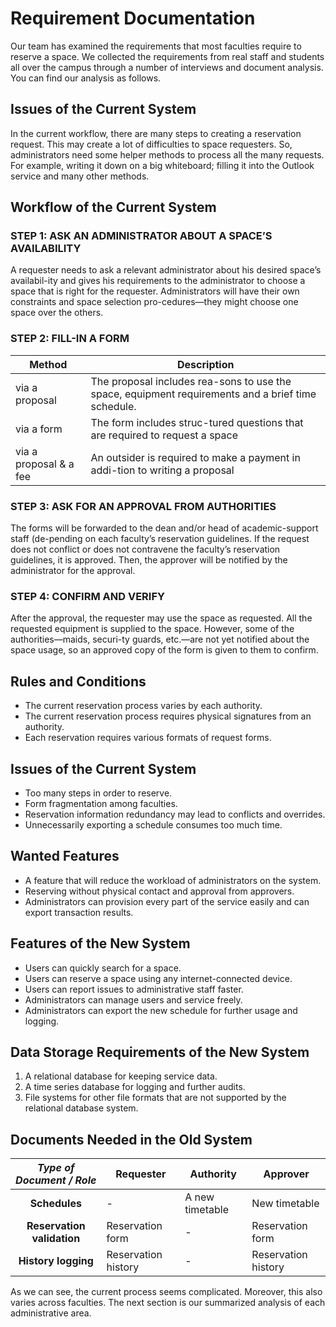 # Requirement Documentation
Our team has examined the requirements that most faculties require to reserve a space. We collected the requirements from real staff and students all over the campus through a number of interviews and document analysis. You can find our analysis as follows.

## Issues of the Current System
In the current workflow, there are many steps to creating a reservation request. This may create a lot of difficulties to space requesters. So, administrators need some helper methods to process all the many requests. For example, writing it down on a big whiteboard; filling it into the Outlook service and many other methods.

## Workflow of the Current System
### STEP 1: ASK AN ADMINISTRATOR ABOUT A SPACE’S AVAILABILITY
A requester needs to ask a relevant administrator about his desired space’s availabil-ity and gives his requirements to the administrator to choose a space that is right for the requester. Administrators will have their own constraints and space selection pro-cedures—they might choose one space over the others.

### STEP 2: FILL-IN A FORM
| Method                 | Description                                                                                        |
| ---------------------- | -------------------------------------------------------------------------------------------------- |
| via a proposal         | The proposal includes rea-sons to use the space, equipment requirements and a brief time schedule. |
| via a form             | The form includes struc-tured questions that are required to request a space                       |
| via a proposal & a fee | An outsider is required to make a payment in addi-tion to writing a proposal                       |

### STEP 3: ASK FOR AN APPROVAL FROM AUTHORITIES
The forms will be forwarded to the dean and/or head of academic-support staff (de-pending on each faculty’s reservation guidelines. If the request does not conflict or does not contravene the faculty’s reservation guidelines, it is approved. Then, the approver will be notified by the administrator for the approval.

### STEP 4: CONFIRM AND VERIFY
After the approval, the requester may use the space as requested. All the requested equipment is supplied to the space. However, some of the authorities—maids, securi-ty guards, etc.—are not yet notified about the space usage, so an approved copy of the form is given to them to confirm.

## Rules and Conditions
-	The current reservation process varies by each authority.
-	The current reservation process requires physical signatures from an authority.
-	Each reservation requires various formats of request forms.
## Issues of the Current System
-	Too many steps in order to reserve.
-	Form fragmentation among faculties.
-	Reservation information redundancy may lead to conflicts and overrides.
-	Unnecessarily exporting a schedule consumes too much time.
## Wanted Features
-	A feature that will reduce the workload of administrators on the system.
-	Reserving without physical contact and approval from approvers.
-	Administrators can provision every part of the service easily and can export transaction results.
## Features of the New System
-	Users can quickly search for a space.
-	Users can reserve a space using any internet-connected device.
-	Users can report issues to administrative staff faster.
-	Administrators can manage users and service freely.
-	Administrators can export the new schedule for further usage and logging.
## Data Storage Requirements of the New System
1.	A relational database for keeping service data.
2.	A time series database for logging and further audits.
3.	File systems for other file formats that are not supported by the relational database system.

## Documents Needed in the Old System
| *Type of Document / Role*  | Requester           | Authority       | Approver            |
| :------------------------: | ------------------- | --------------- | ------------------- |
|       **Schedules**        | -                   | A new timetable | New timetable       |
| **Reservation validation** | Reservation form    | -               | Reservation form    |
|    **History logging**     | Reservation history | -               | Reservation history |

As we can see, the current process seems complicated. Moreover, this also varies across faculties. The next section is our summarized analysis of each administrative area.
